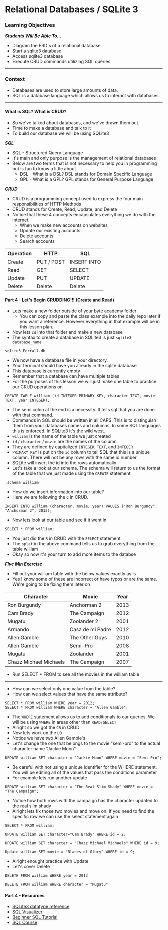 # Relational Databases / SQLite 3

### Learning Objectives
***Students Will Be Able To...***

* Diagram the ERD's of a relational database
* Start a sqlite3 database
* Access sqlite3 database
* Execute CRUD commands utilizing SQL queries

---

### Context

* Databases are used to store large amounts of data. 
* SQL is a database language which allows us to interact with databases. 

---

#### What is SQL? What is CRUD?

* So we've talked about databases, and we've drawn them out. 
* Time to make a database and talk to it
* To build our database we will be using SQLite3

***SQL***

* SQL - Structured Query Language
* It's main and only purpose is the management of relational databases
* Below are two terms that is not necessary to help you in programming but is fun to know a little about. 
	* DSL - What is a DSL? DSL stands for Domain Specific Language
	* GPL - What is a GPL? GPL stands for General Purpose Language

***CRUD***

* CRUD is a programming concept used to express the four main responsibilities of HTTP Methods
* CRUD stands for Create, Read, Update, and Delete
* Notice that these 4 concepts encapsulates everything we do with the internet. 
	* When we make new accounts on websites
	* Update our existing accounts
	* Delete accounts
	* Search accounts

| Operation | HTTP       | SQL          |
|-----------|------------|--------------|
| Create    | PUT / POST | INSERT INTO  |
| Read      | GET        | SELECT       |
| Update    | PUT        | UPDATE       |
| Delete    | Delete     | Delete       |


#### Part 4 - Let's Begin CRUDDING!!! (Create and Read)

* Lets make a new folder outside of your byte academy folder
	* You can copy and paste the class example into the daily repo later if you want a reference. However everything in that example will be in this lesson plan. 
* Now lets `cd` into that folder and make a new database
* The syntax to create a database in SQLite3 is just `sqlite3 database_name`

```
sqlite3 Ferrall.db
```
* We now have a database file in your directory. 
* Your terminal should have you already in the sqlite database
* This database is currently empty
* Remember that a database can have multiple tables
* For the purposes of this lesson we will just make one table to practice our CRUD operations on

```
CREATE TABLE william (id INTEGER PRIMARY KEY, character TEXT, movie TEXT, year INTEGER);
```
* The semi colon at the end is a necessity. It tells sql that you are done with that command. 
* Commands in SQL should be written in all CAPS. This is to distinguish them from your databases names and columns. In some SQL languages this is enforced. In SQLite3 it's the wild west. 
* `william` is the name of the table we just created
* `id` / `character` / `movie` are the names of the column
* They are defined by capitalized `INTEGER`, `TEXT`, and `INTEGER`
* `PRIMARY KEY` is put on the `id` column to tell SQL that this is a unique column. There will not be any rows with the same id number
* SQLite will insert the id into the rows automatically
* Let's take a look at our schema. The schema will return to us the format of the table that we just made using the `CREATE` statement. 

```
.schema william
```
* How do we insert information into our table? 
* Here we are following the `C` in CRUD.

```
INSERT INTO william (character, movie, year) VALUES ("Ron Burgundy", "Anchorman 2", 2013);
```
* Now lets look at our table and see if it went in

```
SELECT * FROM william;
```
* You just did the `R` in CRUD with the `SELECT` statement
* The `splat` in the above command tells us to grab everything from the table william
* Okay so now it's your turn to add more items to the databse

***Five Min Exercise***

* Fill out your william table with the below values exactly as is
* Yes I know some of these are incorrect or have typos or are the same. We're going to be fixing them later on

| Character              | Movie            | Year |
|------------------------|------------------|------|
| Ron Burgundy           | Anchorman 2      | 2013 |
| Cam Brady              | The Campaign     | 2012 |
| Mugatu                 | Zoolander 2      | 2001 |
| Armando                | Casa de mi Padre | 2012 |
| Allen Gamble           | The Other Guys   | 2010 |
| Allen Gamble           | Semi-Pro         | 2008 |
| Mugatu                 | Zoolander        | 2001 |
| Chazz Michael Michaels | The Campaign     | 2007 |

* Run SELECT * FROM to see all the movies in the william table

---

* How can we select only one value from the table?
* How can we select values that have the same attribute?

```
SELECT * FROM william WHERE year = 2012;
SELECT * FROM william WHERE character = "Allen Gamble";
```
* The `WHERE` statement allows us to add conditionals to our queries. We will be using `WHERE` in areas other than `READ/SELECT`
* Alright so we got the `CR` in CRUD
* Now lets work on the `UD`
* Notice we have two Allen Gamble's
* Let's change the one that belongs to the movie "semi-pro" to the actual character name "Jackie Moon"

```
UPDATE william SET character = "Jackie Moon" WHERE movie = "Semi-Pro";
```
* Be careful with not using a unique identifier for the WHERE statement. You will be editing all of the values that pass the conditions parameter
* For example lets run another update

```
UPDATE william SET character = "The Real Slim Shady" WHERE movie = "The Campaign";
```
* Notice how both rows with the campaign has the character updated to the real slim shady
* Alright lets fix those two movies and move on. If you need to find the specific row we can use the select statement again

```
SELECT * FROM william;

UPDATE william SET character="Cam Brady" WHERE id = 2;

UPDATE william SET character = "Chazz Michael Michaels" WHERE id = 9;

Update william SET movie = "Blades of Glory" WHERE id = 9;
```
* Alright enought practice with Update
* Let's cover Delete

```
DELETE FROM william WHERE year = 2013

DELETE FROM william WHERE character = "Mugatu"
```

#### Part 4 - Resources

- [SQLite3 datatype reference](https://www.sqlite.org/datatype3.html)
- [SQL Visualizer](http://ondras.zarovi.cz/sql/demo/)
- [Beginner SQL Tutorial](http://beginner-sql-tutorial.com/sql-query-tuning.htm)
- [SQL Course](http://www.sqlcourse.com/)


